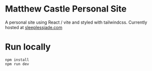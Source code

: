 # Matthew Castle Personal Site

A personal site using React / vite and styled with tailwindcss.
Currently hosted at [sleeplessjade.com](https://sleeplessjade.com/)

# Run locally

```
npm install
npm run dev
```
